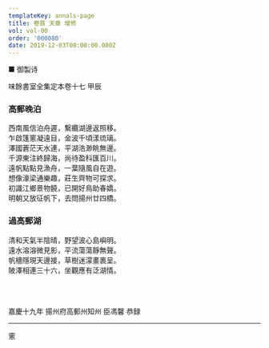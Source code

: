 ```yaml
---
templateKey: annals-page
title: 卷首 天章 增修
vol: vol-00
order: '000080'
date: 2019-12-03T00:00:00.000Z
---
```


■ 御製诗

味餘書室全集定本卷十七 甲辰

### 高郵晚泊

西南風信泊舟遲，繫纜湖邊返照移。<br>
乍啟篷窻凝遠目，金波千頃漾琉璃。<br>
澤國蒼茫天水連，平湖浩渺眺無邊。<br>
千源東注終歸海，尚待盈科匯百川。<br>
遠帆點點見漁舟，一葉隨風自在遊。<br>
想像濠梁通樂趣，莊生齊物可探求。<br>
初識江鄉景物饒，已開好鳥助春嬌。<br>
明朝又放征帆下，去問揚州廿四橋。<br>

### 過高郵湖

清和天氣半陰晴，野望波心島嶼明。<br>
遠水溶溶微見影，平流蕩蕩靜無聲。<br>
帆檣隱現天邊接，草樹迷濛畫裹呈。<br>
陂澤相連三十六，坐觀應有泛湖情。<br>

<br><br>

嘉慶十九年 揚州府高郵州知州 臣馮馨 恭録

---

窻
